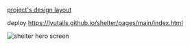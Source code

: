 [project's design layout](<https://www.figma.com/file/53SgzO9MHi9CiAwdLSI4lS/shelter-(Copy)?node-id=94-43&t=xpKzxqBGWdEuZ1u6-0>)

deploy https://lyutails.github.io/shelter/pages/main/index.html

![shelter hero screen]('./refs/pics/shelter_hero_screen.PNG')
